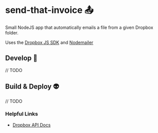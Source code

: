 # send-that-invoice 📤

Small NodeJS app that automatically emails a file from a given Dropbox folder.

Uses the [Dropbox JS SDK](https://github.com/dropbox/dropbox-sdk-js) and
[Nodemailer](https://github.com/nodemailer/nodemailer)

## Develop 🔧
// TODO

## Build & Deploy :alien:
// TODO

### Helpful Links
- [Dropbox API Docs](http://dropbox.github.io/dropbox-sdk-js/)